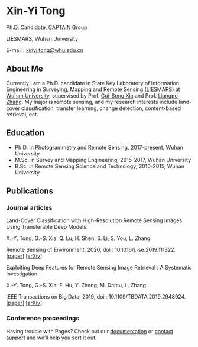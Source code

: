 # Xin-Yi Tong

Ph.D. Candidate, [CAPTAIN](http://captain.whu.edu.cn/) Group

LIESMARS, Wuhan University

E-mail : xinyi.tong@whu.edu.cn

## About Me
Currently I am a Ph.D. candidate in State Key Laboratory of Information Engineering in Surveying, Mapping and Remote Sensing ([LIESMARS](http://www.lmars.whu.edu.cn/en/)) at [Wuhan University](https://en.whu.edu.cn/), supervised by Prof. [Gui-Song Xia](http://captain.whu.edu.cn/xia_En.html) and Prof. [Liangpei Zhang](http://www.lmars.whu.edu.cn/prof_web/zhangliangpei/rs/index.html). My major is remote sensing, and my research interests include land-cover classification, transfer learning, change detection, content-based retrieval, ect.

## Education
- Ph.D. in Photogrammetry and Remote Sensing, 2017-present, Wuhan University
- M.Sc. in Survey and Mapping Engineering, 2015-2017, Wuhan University
- B.Sc. in Remote Sensing Science and Technology, 2010-2015, Wuhan University

## Publications

### Journal articles
Land-Cover Classification with High-Resolution Remote Sensing Images Using Transferable Deep Models.

X.-Y. Tong, G.-S. Xia, Q. Lu, H. Shen, S. Li, S. You, L. Zhang.

Remote Sensing of Environment, 2020, doi : 10.1016/j.rse.2019.111322. [[paper]](https://www.sciencedirect.com/science/article/abs/pii/S0034425719303414) [[arXiv]](https://arxiv.org/pdf/1807.05713.pdf)


Exploiting Deep Features for Remote Sensing Image Retrieval : A Systematic Investigation.

X.-Y. Tong, G.-S. Xia, F. Hu, Y. Zhong, M. Datcu, L. Zhang.

IEEE Transactions on Big Data, 2019, doi : 10.1109/TBDATA.2019.2948924. [[paper]](https://ieeexplore.ieee.org/document/8880494) [[arXiv]](https://arxiv.org/pdf/1707.07321.pdf)

### Conference proceedings
Having trouble with Pages? Check out our [documentation](https://help.github.com/categories/github-pages-basics/) or [contact support](https://github.com/contact) and we’ll help you sort it out.
